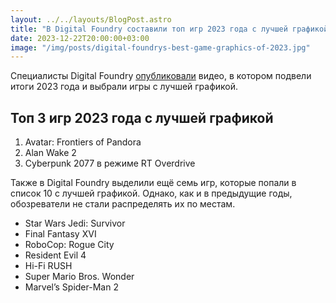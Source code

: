 ```yaml
---
layout: ../../layouts/BlogPost.astro
title: "В Digital Foundry составили топ игр 2023 года с лучшей графикой"
date: 2023-12-22T20:00:00+03:00
image: "/img/posts/digital-foundrys-best-game-graphics-of-2023.jpg"
---
```


Специалисты Digital Foundry [опубликовали](https://youtu.be/XtxfJHVKFas) видео, в котором подвели итоги 2023 года и выбрали игры с лучшей графикой.

## Топ 3 игр 2023 года с лучшей графикой

1. Avatar: Frontiers of Pandora
2. Alan Wake 2
3. Cyberpunk 2077 в режиме RT Overdrive

Также в Digital Foundry выделили ещё семь игр, которые попали в список 10 с лучшей графикой. Однако, как и в предыдущие годы, обозреватели не стали распределять их по местам.

-   Star Wars Jedi: Survivor
-   Final Fantasy XVI
-   RoboCop: Rogue City
-   Resident Evil 4
-   Hi-Fi RUSH
-   Super Mario Bros. Wonder
-   Marvel’s Spider-Man 2